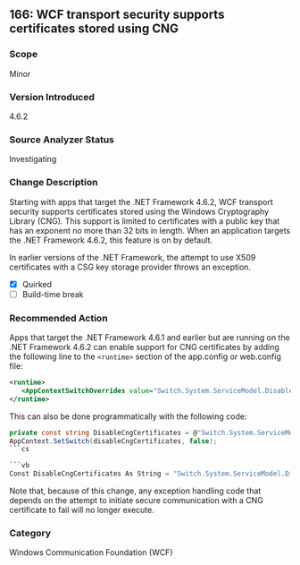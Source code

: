 ## 166: WCF transport security supports certificates stored using CNG

### Scope
Minor

### Version Introduced
4.6.2

### Source Analyzer Status
Investigating

### Change Description
Starting with apps that target the .NET Framework 4.6.2, WCF transport security supports certificates stored using the Windows Cryptography Library (CNG). This support is limited to certificates with a public key that has an exponent no more than 32 bits in length. When an application targets the .NET Framework 4.6.2, this feature is on by default.

In earlier versions of the .NET Framework, the attempt to use X509 certificates with a CSG key storage provider throws an exception. 
- [X] Quirked
- [ ] Build-time break

### Recommended Action
Apps that target the .NET Framework 4.6.1 and earlier but are running on the .NET Framework 4.6.2 can enable support for CNG certificates by adding the following line to the `<runtime>` section of the app.config or web.config file:

   ```xml
   <runtime>
      <AppContextSwitchOverrides value="Switch.System.ServiceModel.DisableCngCertificates=false" />
   </runtime>
   ```   

This can also be done programmatically with the following code:

   ```cs
   private const string DisableCngCertificates = @"Switch.System.ServiceModel.DisableCngCertificate"; 
   AppContext.SetSwitch(disableCngCertificates, false);
   ```cs

   ```vb
   Const DisableCngCertificates As String = "Switch.System.ServiceModel.DisableCngCertificates" AppContext.SetSwitch(disableCngCertificates, False)
   ```

Note that, because of this change, any exception handling code that depends on the attempt to initiate secure communication with a CNG certificate to fail will no longer execute. 

### Category
Windows Communication Foundation (WCF)

<!--
    ### Original Bug
    182182
-->


